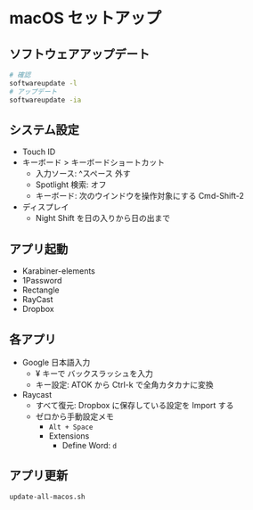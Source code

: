 # macOS セットアップ

## ソフトウェアアップデート

```sh
# 確認
softwareupdate -l
# アップデート
softwareupdate -ia
```

## システム設定

- Touch ID
- キーボード > キーボードショートカット
  - 入力ソース: ^スペース 外す
  - Spotlight 検索: オフ
  - キーボード: 次のウインドウを操作対象にする Cmd-Shift-2
- ディスプレイ
  - Night Shift を日の入りから日の出まで

## アプリ起動

- Karabiner-elements
- 1Password
- Rectangle
- RayCast
- Dropbox

## 各アプリ

- Google 日本語入力
  - ¥ キーで バックスラッシュを入力
  - キー設定: ATOK から Ctrl-k で全角カタカナに変換
- Raycast
  - すべて復元: Dropbox に保存している設定を Import する
  - ゼロから手動設定メモ
    - `Alt + Space`
    - Extensions
      - Define Word: `d`

## アプリ更新

```
update-all-macos.sh
```
